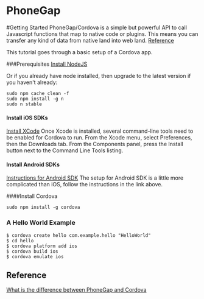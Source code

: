 PhoneGap
==========================

#Getting Started
PhoneGap/Cordova is a simple but powerful API to call Javascript functions that map to native code or plugins. This means you can transfer any kind of data from native land into web land. [Reference](http://ionicframework.com/blog/what-is-cordova-phonegap/)

This tutorial goes through a basic setup of a Cordova app.


###Prerequisites
[Install NodeJS](http://nodejs.org/)

Or if you already have node installed, then upgrade to the latest version if you haven't already:
```
sudo npm cache clean -f
sudo npm install -g n
sudo n stable
```

#### Install iOS SDKs
[Install XCode](https://itunes.apple.com/us/app/xcode/id497799835?mt=12)
Once Xcode is installed, several command-line tools need to be enabled for Cordova to run. From the Xcode menu, select Preferences, then the Downloads tab. From the Components panel, press the Install button next to the Command Line Tools listing.

#### Install Android SDKs
[Instructions for Android SDK](http://docs.phonegap.com/en/edge/guide_platforms_android_index.md.html#Android%20Platform%20Guide)
The setup for Android SDK is a little more complicated than iOS, follow the instructions in the link above.

####Install Cordova
```
sudo npm install -g cordova
```

###  A Hello World Example
```
$ cordova create hello com.example.hello "HelloWorld"
$ cd hello
$ cordova platform add ios
$ cordova build ios
$ cordova emulate ios
```


## Reference
[What is the difference between PhoneGap and Cordova](http://ionicframework.com/blog/what-is-cordova-phonegap/)
